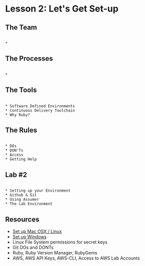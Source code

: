 # Lesson 2: Let's Get Set-up



## The Team

```

* 

```

## The Processes

```

* 

```

## The Tools

```

* Software Defined Environments
* Continuous Delivery Toolchain 
* Why Ruby?

```

## The Rules

```

* DOs
* DON'Ts
* Access
* Getting Help

```


## Lab #2

```

* Setting up your Environment 
* Github & Git
* Using Assumer
* The Lab Environment

```

## Resources

* [Set up Mac OSX / Linux](https://github.com/devsecops/bootcamp/blob/master/Week-1/SetUp-MacOSX-Linux.md)
* [Set up Windows]()
* Linux File System permissions for secret keys 
* Git DOs and DONTs 
* Ruby, Ruby Version Manager, RubyGems 
* AWS, AWS API Keys, AWS-CLI, Access to AWS Lab Accounts

